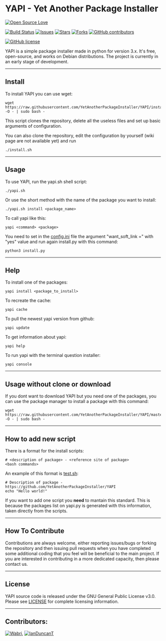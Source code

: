 # YAPI - Yet Another Package Installer

[![Open Source Love](https://badges.frapsoft.com/os/v1/open-source-150x25.png?v=103)](https://github.com/YetAnotherPackageInstaller/YAPI)


[![Build Status](https://travis-ci.org/YetAnotherPackageInstaller/YAPI.svg?branch=master)](https://travis-ci.org/YetAnotherPackageInstaller/YAPI)
[![Issues](https://img.shields.io/github/issues/YetAnotherPackageInstaller/YAPI.svg)](https://github.com/YetAnotherPackageInstaller/YAPI/issues)
[![Stars](https://img.shields.io/github/stars/YetAnotherPackageInstaller/YAPI.svg)](https://github.com/YetAnotherPackageInstaller/YAPI/stargazers)
[![Forks](https://img.shields.io/github/forks/YetAnotherPackageInstaller/YAPI.svg)](https://github.com/YetAnotherPackageInstaller/YAPI/network)
[![GitHub contributors](https://img.shields.io/github/contributors/YetAnotherPackageInstaller/YAPI.svg?maxAge=2592000)]()
<!-- [![Downloads](https://img.shields.io/github/downloads/YetAnotherPackageInstaller/YAPI/total.svg)](https://github.com/YetAnotherPackageInstaller/YAPI/releases) -->

[![GitHub license](https://img.shields.io/github/license/YetAnotherPackageInstaller/YAPI.svg)](https://github.com/YetAnotherPackageInstaller/YAPI/blob/master/LICENSE)


YAPI is a simple package installer made in python for version 3.x. It's free, open-source, and works on Debian distributions. The project is currently in an early stage of development.

****

## Install
To install YAPI you can use wget:

    wget https://raw.githubusercontent.com/YetAnotherPackageInstaller/YAPI/install.sh -O - | sudo bash -

This script clones the repository, delete all the useless files and set up basic arguments of configuration.

You can also clone the repository, edit the configuration by yourself (wiki page are not available yet) and run

    ./install.sh

****

## Usage

To use YAPI, run the yapi.sh shell script:

    ./yapi.sh

Or use the short method with the name of the package you want to install:

    ./yapi.sh install <package_name>

To call yapi like this:

    yapi <command> <package>

You need to set in the [config.ini](config.ini) file the argument "want_soft_link =" with "yes" value and run again install.py with this command:

    python3 install.py

****

## Help

<!--readme_update start help -->
To install one of the packages: 

	yapi install <package_to_install>

To recreate the cache: 

	yapi cache 

To pull the newest yapi version from github: 

	yapi update 

To get information about yapi: 

	yapi help 

To run yapi with the terminal question installer: 

	yapi console 

<!--readme_update end help -->

****

## Usage without clone or download

If you dont want to download YAPI but you need one of the packages, you can use the package manager to install a package with this command:

    wget https://raw.githubusercontent.com/YetAnotherPackageInstaller/YAPI/master/scripts/<package_name>.sh -O - | sudo bash -

****

## How to add new script

There is a format for the install scripts:

    # <description of package> - <reference site of package>
    <bash commands>

An example of this format is [test.sh](scripts/test.sh):

    # Description of package - https://github.com/YetAnotherPackageInstaller/YAPI
    echo "Hello world!"

If you want to add one script you **need** to mantain this standard. This is because the packages list on yapi.py is generated with this information, taken directly from the scripts.

****

## How To Contribute

Contributions are always welcome, either reporting issues/bugs or forking the repository and then issuing pull requests when you have completed some additional coding that you feel will be beneficial to the main project. If you are interested in contributing in a more dedicated capacity, then please contact us.

****

## License

YAPI source code is released under the GNU General Public License v3.0. Please see [LICENSE](LICENSE) for complete licensing information.

****

## Contributors:

[![Wabri](https://avatars3.githubusercontent.com/u/12409541?s=50&v=4)](https://github.com/Wabri), [![IanDuncanT](https://avatars1.githubusercontent.com/u/39711921?s=50&v=4)](https://github.com/IanDuncanT)
